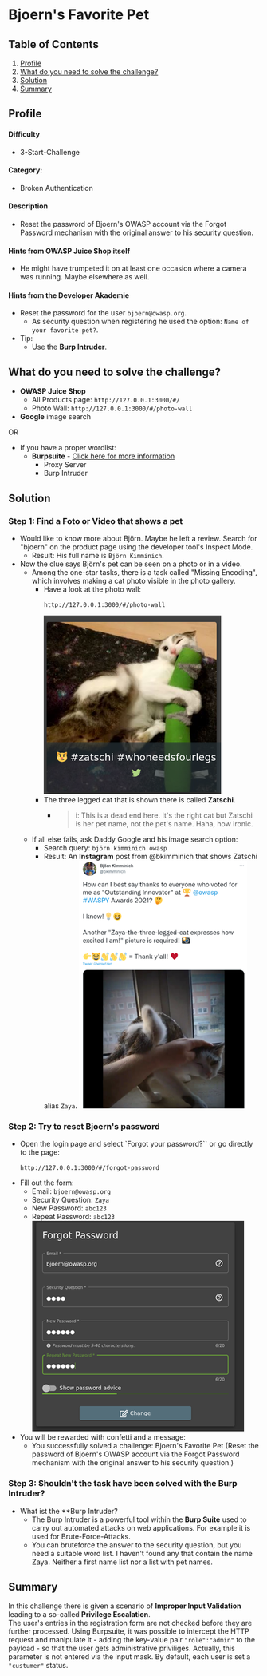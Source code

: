 # Bjoern's Favorite Pet

## Table of Contents
1. <a href="#profile">Profile</a>  
2. <a href="#what-do-you-need-to-solve-the-challenge">What do you need to solve the challenge?</a>  
3. <a href="#solution">Solution</a>  
4. <a href="#summary">Summary</a> 

## Profile
#### Difficulty
- 3-Start-Challenge

#### Category:
- Broken Authentication

#### Description
- Reset the password of Bjoern's OWASP account via the Forgot Password mechanism with the original answer to his security question.

#### Hints from OWASP Juice Shop itself
- He might have trumpeted it on at least one occasion where a camera was running. Maybe elsewhere as well.

#### Hints from the Developer Akademie
- Reset the password for the user `bjoern@owasp.org`.
    - As security question when registering he used the option: `Name of your favorite pet?`.
- Tip:
    - Use the **Burp Intruder**.

## What do you need to solve the challenge?
- **OWASP Juice Shop**
    - All Products page: `http://127.0.0.1:3000/#/`
    - Photo Wall: `http://127.0.0.1:3000/#/photo-wall`
- **Google** image search  

OR
- If you have a proper wordlist:
    - **Burpsuite** - <a href="https://portswigger.net/burp">Click here for more information</a>
        - Proxy Server
        - Burp Intruder

## Solution
### Step 1: Find a Foto or Video that shows a pet
- Would like to know more about Björn. Maybe he left a review. Search for "bjoern" on the product page using the developer tool's Inspect Mode.
    - Result: His full name is `Björn Kimminich`.
- Now the clue says Björn's pet can be seen on a photo or in a video.
    - Among the one-star tasks, there is a task called "Missing Encoding", which involves making a cat photo visible in the photo gallery.
        - Have a look at the photo wall:
            ```
            http://127.0.0.1:3000/#/photo-wall
            ```
            <img alt="Zatschi" src="https://github.com/SarahZimmermann-Schmutzler/juice_shop_challenges/blob/main/bjoern's_favorite_pet/zatschi.png"></img>
        - The three legged cat that is shown there is called **Zatschi**.
            - >i: This is a dead end here. It's the right cat but Zatschi is her pet name, not the pet's name. Haha, how ironic.
    - If all else fails, ask Daddy Google and his image search option:
        - Search query: `björn kimminich owasp`
        - Result: An **Instagram** post from @bkimminich that shows Zatschi alias `Zaya`.
        <img alt="Zaya" src="https://github.com/SarahZimmermann-Schmutzler/juice_shop_challenges/blob/main/bjoern's_favorite_pet/zaya.png"></img>

### Step 2: Try to reset Bjoern's password
- Open the login page and select `Forgot your password?`` or go directly to the page:
    ```
    http://127.0.0.1:3000/#/forgot-password
    ```
- Fill out the form:
    - Email: `bjoern@owasp.org`
    - Security Question: `Zaya`
    - New Password: `abc123`
    - Repeat Password: `abc123`
    <img alt="Forgotten Password Form" src="https://github.com/SarahZimmermann-Schmutzler/juice_shop_challenges/blob/main/bjoern's_favorite_pet/forgotten-pwd.png"></img>
- You will be rewarded with confetti and a message:
    - You successfully solved a challenge: Bjoern's Favorite Pet (Reset the password of Bjoern's OWASP account via the Forgot Password mechanism with the original answer to his security question.)


### Step 3: Shouldn't the task have been solved with the **Burp Intruder**?
- What ist the **Burp Intruder?
    - The Burp Intruder is a powerful tool within the **Burp Suite** used to carry out automated attacks on web applications. For example it is used for Brute-Force-Attacks.
    - You can bruteforce the answer to the security question, but you need a suitable word list. I haven't found any that contain the name Zaya. Neither a first name list nor a list with pet names.

## Summary
In this challenge there is given a scenario of **Improper Input Validation** leading to a so-called **Privilege Escalation**.   
The user's entries in the registration form are not checked before they are further processed. Using Burpsuite, it was possible to intercept the HTTP request and manipulate it - adding the key-value pair `"role":"admin"` to the payload - so that the user gets administrative priviliges. Actually, this parameter is not entered via the input mask. By default, each user is set a `"custumer"` status.